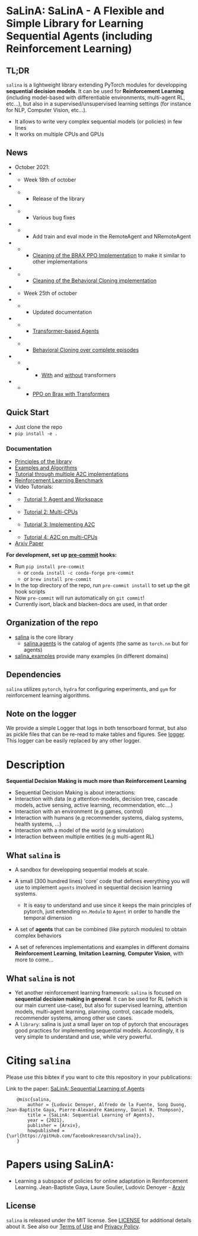 # SaLinA: SaLinA - A Flexible and Simple Library for Learning Sequential Agents (including Reinforcement Learning)

## TL;DR

`salina` is a lightweight library extending PyTorch modules for developping **sequential decision models**.  It can be used for **Reinforcement Learning** (including model-based with differentiable environments, multi-agent RL, etc...), but also in a supervised/unsupervised learning settings (for instance for NLP, Computer Vision, etc...).
* It allows to write very complex sequential models (or policies) in few lines
* It works on multiple CPUs and GPUs

## News

* October 2021:
* * Week 18th of october
* * * Release of the library
* * * Various bug fixes
* * * Add train and eval mode in the RemoteAgent and NRemoteAgent
* * * [Cleaning of the BRAX PPO Implementation](salina_examples/rl/ppo_brax) to make it similar to other implementations
* * * [Cleaning of the Behavioral Cloning implementation](salina_examples/offline_rl/bc)
* * Week 25th of october
* * * Updated documentation
* * * [Transformer-based Agents](salina/agents/transformers.py)
* * * [Behavioral Cloning over complete episodes](salina_examples/offline_rl/bc_on_full_episodes)
* * * * [With](salina_examples/offline_rl/bc_on_full_episodes/gym_transformer.yaml) and [without](salina_examples/offline_rl/bc_on_full_episodes/gym.yaml) transformers
* * * [PPO on Brax with Transformers](salina_examples/rl/ppo_brax_transformer)

## Quick Start

* Just clone the repo
* `pip install -e .`

### Documentation

* [Principles of the library](md_docs/)
* [Examples and Algorithms](salina_examples/)
* [Tutorial through multiple A2C implementations](salina_examples/rl/a2c)
* [Reinforcement Learning Benchmark](salina_examples/rl/BENCHMARK.md)
* Video Tutorials:
* * [Tutorial 1: Agent and Workspace](https://youtu.be/CSkkoq_k5zU)
* * [Tutorial 2: Multi-CPUs](https://youtu.be/I-trJWUJDMo)
* * [Tutorial 3: Implementing A2C](https://youtu.be/Mec8GEEQYhU)
* * [Tutorial 4: A2C on multi-CPUs](https://youtu.be/euDqlmcC_1Q)
* [Arxiv Paper](https://arxiv.org/abs/2110.07910)


**For development, set up [pre-commit](https://pre-commit.com) hooks:**

* Run `pip install pre-commit`
    * or `conda install -c conda-forge pre-commit`
    * or `brew install pre-commit`
* In the top directory of the repo, run `pre-commit install` to set up the git hook scripts
* Now `pre-commit` will run automatically on `git commit`!
* Currently isort, black and blacken-docs are used, in that order

## Organization of the repo

* [salina](salina/) is the core library
  * [salina.agents](salina/agents/) is the catalog of agents (the same as `torch.nn` but for agents)
* [salina_examples](salina_examples/) provide many examples (in different domains)

## Dependencies

`salina` utilizes `pytorch`, `hydra` for configuring experiments, and `gym` for reinforcement learning algorithms.

## Note on the logger

We provide a simple Logger that logs in both tensorboard format, but also as pickle files that can be re-read to make tables and figures. See [logger](salina/logger.py). This logger can be easily replaced by any other logger.

# Description

**Sequential Decision Making is much more than Reinforcement Learning**

* Sequential Decision Making is about interactions:
 * Interaction with data (e.g attention-models, decision tree, cascade models, active sensing, active learning, recommendation, etc….)
 * Interaction with an environment (e.g games, control)
 * Interaction with humans (e.g recommender systems, dialog systems, health systems, …)
 * Interaction with a model of the world (e.g simulation)
 * Interaction between multiple entities (e.g multi-agent RL)


## What `salina` is

* A sandbox for developping sequential models at scale.

* A small (300 hundred lines) 'core' code that defines everything you will use to implement `agents` involved in sequential decision learning systems.
  * It is easy to understand and use since it keeps the main principles of pytorch, just extending `nn.Module` to `Agent` in order to handle the temporal dimension
* A set of **agents** that can be combined (like pytorch modules) to obtain complex behaviors
* A set of references implementations and examples in different domains **Reinforcement Learning**, **Imitation Learning**, **Computer Vision**, with more to come...

## What `salina` is not

* Yet another reinforcement learning framework: `salina` is focused on **sequential decision making in general**. It can be used for RL (which is our main current use-case), but also for supervised learning, attention models, multi-agent learning, planning, control, cascade models, recommender systems, among other use cases.
* A `library`: salina is just a small layer on top of pytorch that encourages good practices for implementing sequential models. Accordingly, it is very simple to understand and use, while very powerful.

# Citing `salina`

Please use this bibtex if you want to cite this repository in your publications:

Link to the paper: [SaLinA: Sequential Learning of Agents](https://arxiv.org/abs/2110.07910)

```
    @misc{salina,
        author = {Ludovic Denoyer, Alfredo de la Fuente, Song Duong, Jean-Baptiste Gaya, Pierre-Alexandre Kamienny, Daniel H. Thompson},
        title = {SaLinA: Sequential Learning of Agents},
        year = {2021},
        publisher = {Arxiv},
        howpublished = {\url{https://gitHub.com/facebookresearch/salina}},
    }

```

# Papers using SaLinA:
* Learning a subspace of policies for online adaptation in Reinforcement Learning. Jean-Baptiste Gaya, Laure Soulier, Ludovic Denoyer - [Arxiv](https://arxiv.org/abs/2110.05169)


## License

`salina` is released under the MIT license. See [LICENSE](LICENSE) for additional details about it.
See also our [Terms of Use](https://opensource.facebook.com/legal/terms) and [Privacy Policy](https://opensource.facebook.com/legal/privacy).
